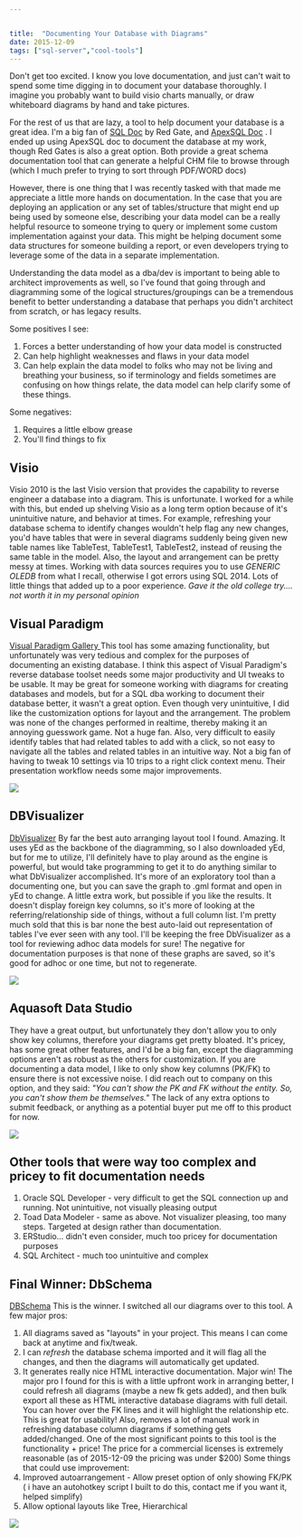```yaml
---


title:  "Documenting Your Database with Diagrams"
date: 2015-12-09
tags: ["sql-server","cool-tools"]
---
```


Don't get too excited. I know you love documentation, and just can't wait to spend some time digging in to document your database thoroughly. I imagine you probably want to build visio charts manually, or draw whiteboard diagrams by hand and take pictures.

For the rest of us that are lazy, a tool to help document your database is a great idea. I'm a big fan of [SQL Doc](https://www.red-gate.com/products/sql-development/sql-doc/) by Red Gate, and [ApexSQL Doc](http://www.apexsql.com/sql_tools_doc.aspx) . I ended up using ApexSQL doc to document the database at my work, though Red Gates is also a great option. Both provide a great schema documentation tool that can generate a helpful CHM file to browse through (which I much prefer to trying to sort through PDF/WORD docs)

However, there is one thing that I was recently tasked with that made me appreciate a little more hands on documentation. In the case that you are deploying an application or any set of tables/structure that might end up being used by someone else, describing your data model can be a really helpful resource to someone trying to query or implement some custom implementation against your data. This might be helping document some data structures for someone building a report, or even developers trying to leverage some of the data in a separate implementation.

Understanding the data model as a dba/dev is important to being able to architect improvements as well, so I've found that going through and diagramming some of the logical structures/groupings can be a tremendous benefit to better understanding a database that perhaps you didn't architect from scratch, or has legacy results.

Some positives I see:

1.  Forces a better understanding of how your data model is constructed
2.  Can help highlight weaknesses and flaws in your data model
3.  Can help explain the data model to folks who may not be living and breathing your business, so if terminology and fields sometimes are confusing on how things relate, the data model can help clarify some of these things.

Some negatives:

1.  Requires a little elbow grease
2.  You'll find things to fix

## Visio

Visio 2010 is the last Visio version that provides the capability to reverse engineer a database into a diagram. This is unfortunate. I worked for a while with this, but ended up shelving Visio as a long term option because of it's unintuitive nature, and behavior at times. For example, refreshing your database schema to identify changes wouldn't help flag any new changes, you'd have tables that were in several diagrams suddenly being given new table names like TableTest, TableTest1, TableTest2, instead of reusing the same table in the model. Also, the layout and arrangement can be pretty messy at times. Working with data sources requires you to use _GENERIC OLEDB_ from what I recall, otherwise I got errors using SQL 2014. Lots of little things that added up to a poor experience.
_Gave it the old college try.... not worth it in my personal opinion_

## Visual Paradigm

[Visual Paradigm Gallery ](http://www.visual-paradigm.com/VPGallery/)
This tool has some amazing functionality, but unfortunately was very tedious and complex for the purposes of documenting an existing database. I think this aspect of Visual Paradigm's reverse database toolset needs some major productivity and UI tweaks to be usable. It may be great for someone working with diagrams for creating databases and models, but for a SQL dba working to document their database better, it wasn't a great option.
Even though very unintuitive, I did like the customization options for layout and the arrangement. The problem was none of the changes performed in realtime, thereby making it an annoying guesswork game. Not a huge fan. Also, very difficult to easily identify tables that had related tables to add with a click, so not easy to navigate all the tables and related tables in an intuitive way.
Not a big fan of having to tweak 10 settings via 10 trips to a right click context menu. Their presentation workflow needs some major improvements.

![](/assets/img/visual-paradigm_e6bwlj_soeslm.jpg)

## DBVisualizer

[DbVisualizer](http://www.dbvis.com/)
By far the best auto arranging layout tool I found. Amazing. It uses yEd as the backbone of the diagramming, so I also downloaded yEd, but for me to utilize, I'll definitely have to play around as the engine is powerful, but would take programming to get it to do anything similar to what DbVisualizer accomplished. It's more of an exploratory tool than a documenting one, but you can save the graph to .gml format and open in yEd to change. A little extra work, but possible if you like the results. It doesn't display foreign key columns, so it's more of looking at the referring/relationship side of things, without a full column list.
I'm pretty much sold that this is bar none the best auto-laid out representation of tables I've ever seen with any tool. I'll be keeping the free DbVisualizer as a tool for reviewing adhoc data models for sure!
The negative for documentation purposes is that none of these graphs are saved, so it's good for adhoc or one time, but not to regenerate.

![](/assets/img/dbvisualizer_ye4k4t.jpg)

## Aquasoft Data Studio

They have a great output, but unfortunately they don't allow you to only show key columns, therefore your diagrams get pretty bloated. It's pricey, has some great other features, and I'd be a big fan, except the diagramming options aren't as robust as the others for customization. If you are documenting a data model, I like to only show key columns (PK/FK) to ensure there is not excessive noise.
I did reach out to company on this option, and they said:
_"You can't show the PK and FK without the entity. So, you can't show them be themselves."_
The lack of any extra options to submit feedback, or anything as a potential buyer put me off to this product for now.

![](/assets/img/aquasoft-data-studio_plr7hu.jpg)

## Other tools that were way too complex and pricey to fit documentation needs

1.  Oracle SQL Developer - very difficult to get the SQL connection up and running. Not unintuitive, not visually pleasing output
2.  Toad Data Modeler - same as above. Not visualizer pleasing, too many steps. Targeted at design rather than documentation.
3.  ERStudio... didn't even consider, much too pricey for documentation purposes
4.  SQL Architect - much too unintuitive and complex

## Final Winner: DbSchema

[DBSchema](http://www.dbschema.com/)
This is the winner. I switched all our diagrams over to this tool.
A few major pros:

1.  All diagrams saved as "layouts" in your project. This means I can come back at anytime and fix/tweak.
2.  I can _refresh_ the database schema imported and it will flag all the changes, and then the diagrams will automatically get updated.
3.  It generates really nice HTML interactive documentation. Major win!
The major pro I found for this is with a little upfront work in arranging better, I could refresh all diagrams (maybe a new fk gets added), and then bulk export all these as HTML interactive database diagrams with full detail. You can hover over the FK lines and it will highlight the relationship etc. This is great for usability! Also, removes a lot of manual work in refreshing database column diagrams if something gets added/changed.
One of the most significant points to this tool is the functionality + price! The price for a commercial licenses is extremely reasonable (as of 2015-12-09 the pricing was under $200)
Some things that could use improvement:
4.  Improved autoarrangement - Allow preset option of only showing FK/PK ( i have an autohotkey script I built to do this, contact me if you want it, helped simplify)
5.  Allow optional layouts like Tree, Hierarchical

![](/assets/img/final-winner-dbschema_tyy0py.jpg)
